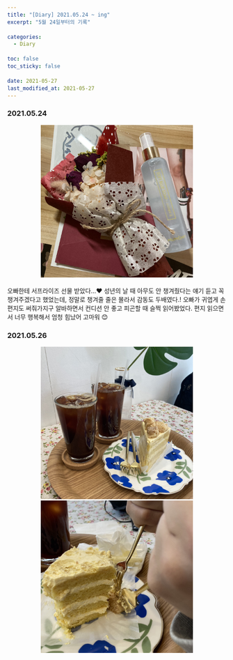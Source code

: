 ```yaml
---
title: "[Diary] 2021.05.24 ~ ing"
excerpt: "5월 24일부터의 기록"

categories:
  - Diary

toc: false
toc_sticky: false
 
date: 2021-05-27
last_modified_at: 2021-05-27
---
```



### 2021.05.24  

<center><img src="/assets/images/21052701/21052701_1.jpg" width="350"></center>  

<br>  
오빠한테 서프라이즈 선물 받았다...❤  
성년의 날 때 아무도 안 챙겨줬다는 얘기 듣고 꼭 챙겨주겠다고 했었는데, 정말로 챙겨줄 줄은 몰라서 감동도 두배였다.!  
오빠가 귀엽게 손편지도 써줘가지구 알바하면서 컨디션 안 좋고 피곤할 때 슬쩍 읽어봤었다.  
편지 읽으면서 너무 행복해서 엄청 힘났어 고마워 😊  
<br>  

### 2021.05.26  

<center><img src="/assets/images/21052701/21052701_2.jpg" width="350"></center>  


<center><img src="/assets/images/21052701/21052701_3.jpg" width="350"></center>